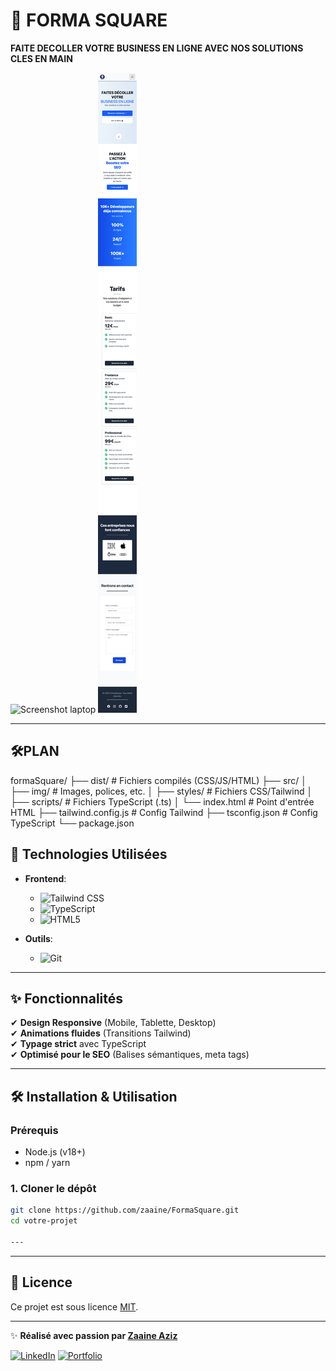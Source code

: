 # 📌 FORMA SQUARE

**FAITE DECOLLER VOTRE BUSINESS EN LIGNE AVEC NOS SOLUTIONS CLES EN MAIN**

![Screenshot laptop](./styles/screenshots/screenshot-formasquare_laptopView.png)
![Screenshot laptop](./styles/screenshots/screenshot%20formaSquare_smView.png)

---

## 🛠PLAN

formaSquare/
├── dist/ # Fichiers compilés (CSS/JS/HTML)
├── src/
│ ├── img/ # Images, polices, etc.
│ ├── styles/ # Fichiers CSS/Tailwind
│ ├── scripts/ # Fichiers TypeScript (.ts)
│ └── index.html # Point d'entrée HTML
├── tailwind.config.js # Config Tailwind
├── tsconfig.json # Config TypeScript
└── package.json

## 🚀 Technologies Utilisées

- **Frontend**:

  - ![Tailwind CSS](https://img.shields.io/badge/Tailwind_CSS-38B2AC?style=for-the-badge&logo=tailwind-css&logoColor=white)
  - ![TypeScript](https://img.shields.io/badge/TypeScript-007ACC?style=for-the-badge&logo=typescript&logoColor=white)
  - ![HTML5](https://img.shields.io/badge/HTML5-E34F26?style=for-the-badge&logo=html5&logoColor=white)

- **Outils**:
  - ![Git](https://img.shields.io/badge/Git-F05032?style=for-the-badge&logo=git&logoColor=white)

---

## ✨ Fonctionnalités

✔ **Design Responsive** (Mobile, Tablette, Desktop)  
✔ **Animations fluides** (Transitions Tailwind)  
✔ **Typage strict** avec TypeScript  
✔ **Optimisé pour le SEO** (Balises sémantiques, meta tags)

---

## 🛠 Installation & Utilisation

### Prérequis

- Node.js (v18+)
- npm / yarn

### 1. Cloner le dépôt

```bash
git clone https://github.com/zaaine/FormaSquare.git
cd votre-projet

---

```

---

## 📄 Licence

Ce projet est sous licence [MIT](LICENSE).

---

✨ **Réalisé avec passion par [Zaaine Aziz](https://github.com/zaaine-aziz)**

[![LinkedIn](https://img.shields.io/badge/LinkedIn-0077B5?style=for-the-badge&logo=linkedin&logoColor=white)](https://www.linkedin.com/in/zaaine-aziz)
[![Portfolio](https://img.shields.io/badge/Portfolio-%23000000.svg?style=for-the-badge&logo=firefox&logoColor=white)](https://portfolio.zaaine.com)
